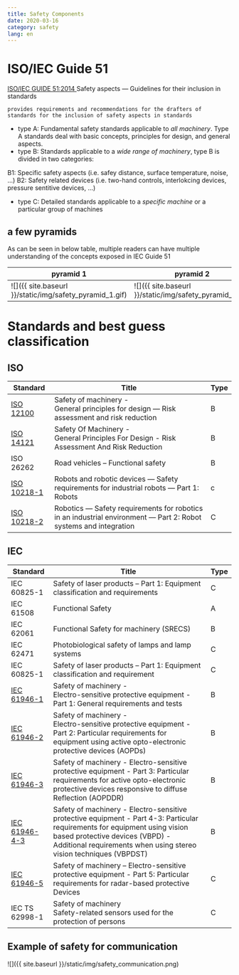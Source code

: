 ```yaml
---
title: Safety Components
date: 2020-03-16
category: safety
lang: en
---
```


# ISO/IEC Guide 51
[ISO/IEC GUIDE 51:2014 ](https://www.iso.org/standard/53940.html)
Safety aspects — Guidelines for their inclusion in standards
```
provides requirements and recommendations for the drafters of standards for the inclusion of safety aspects in standards
```

* type A: Fundamental safety standards applicable to *all machinery*. Type A standards deal with basic concepts, principles for design, and general aspects.
* type B: Standards applicable to a *wide range of machinery*, type B is divided in two categories:

B1: Specific safety aspects (i.e. safey distance, surface temperature, noise, ...)
B2: Safety related devices (i.e. two-hand controls, interlokcing devices, pressure sentitive devices, ...)

* type C: Detailed standards applicable to a *specific machine* or a particular group of machines

## a few pyramids    

As can be seen in below table, multiple readers can have multiple understanding of the concepts exposed in IEC Guide 51
    
| pyramid 1                                               | pyramid 2                                               |    
|---------------------------------------------------------|---------------------------------------------------------|    
| ![]({{ site.baseurl }}/static/img/safety_pyramid_1.gif) | ![]({{ site.baseurl }}/static/img/safety_pyramid_2.gif) |    

# Standards and best guess classification

## ISO    

| Standard  | Title                                   | Type  |
|-----------|-----------------------------------------|-------|
| [ISO 12100](https://www.iso.org/standard/51528.html) | Safety of machinery -<br> General principles for design — Risk assessment and risk reduction |  B    |
| [ISO 14121](https://www.iso.org/standard/38479.html) | Safety Of Machinery -<br> General Principles For Design - Risk Assessment And Risk Reduction |  B    |
| ISO 26262   | Road vehicles – Functional safety      | B      |    
| [ISO 10218-1](https://www.iso.org/standard/51330.html)   | Robots and robotic devices — Safety requirements for industrial robots — Part 1: Robots      | c      | 
| [ISO 10218-2](https://www.iso.org/standard/73934.html)   | Robotics — Safety requirements for robotics in an industrial environment — Part 2: Robot systems and integration      | C      | 

## IEC    

| Standard    | Title                                   | Type  |
|-------------|-----------------------------------------|-------|
| IEC 60825-1 | Safety of laser products – Part 1: Equipment classification and requirements | C |
| IEC 61508   | Functional Safety                                |  A    |
| IEC 62061   | Functional Safety for machinery (SRECS)          |  B    |
| IEC 62471   | Photobiological safety of lamps and lamp systems | C     |
| IEC 60825-1 | Safety of laser products – Part 1: Equipment classification and requirement | C |
| [IEC 61946-1](https://webstore.iec.ch/publication/5500) | Safety of machinery - <br>Electro-sensitive protective equipment - Part 1: General requirements and tests |  B    |
| [IEC 61946-2](https://webstore.iec.ch/publication/5501) | Safety of machinery - <br>Electro-sensitive protective equipment - Part 2: Particular requirements for equipment using active opto-electronic protective devices (AOPDs) |  B    |
| [IEC 61946-3](https://webstore.iec.ch/publication/27378) | Safety of machinery - Electro-sensitive protective equipment - Part 3: Particular requirements for active opto-electronic protective devices responsive to diffuse Reflection (AOPDDR)|  B    |
| [IEC 61946-4-3](https://webstore.iec.ch/publication/22472) | Safety of machinery - Electro-sensitive protective equipment - Part 4-3: Particular requirements for equipment using vision based protective devices (VBPD) - Additional requirements when using stereo vision techniques (VBPDST)|  B    |
| [IEC 61946-5](https://www.iec.ch/dyn/www/f?p=103:38:380838032894::::FSP_ORG_ID,FSP_APEX_PAGE,FSP_PROJECT_ID:1302,23,103211) | Safety of machinery – Electro-sensitive protective equipment - Part 5: Particular requirements for radar-based protective Devices|  C    |
| IEC TS 62998-1 | Safety of machinery <br> Safety-related sensors used for the protection of persons | C |

## Example of safety for communication

![]({{ site.baseurl }}/static/img/safety_communication.png)

